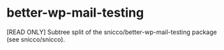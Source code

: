 # better-wp-mail-testing
[READ ONLY] Subtree split of the snicco/better-wp-mail-testing package (see snicco/snicco).
